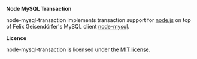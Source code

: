 **Node MySQL Transaction**

node-mysql-transaction implements transaction support for [node.js](http://nodejs.org) on top of Felix Geisendörfer's MySQL client [node-mysql](https://github.com/felixge/node-mysql).


**Licence**

node-mysql-transaction is licensed under the
[MIT license](https://github.com/tellnes/node-mysql-transaction/blob/master/LICENSE).